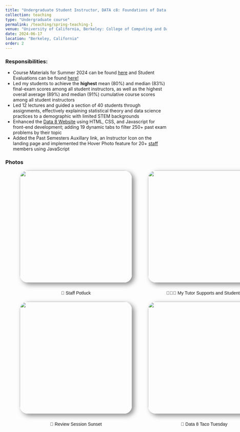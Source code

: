 ```yaml
---
title: "Undergraduate Student Instructor, DATA c8: Foundations of Data Science (Summer 2024)"
collection: teaching
type: "Undergraduate course"
permalink: /teaching/spring-teaching-1
venue: "University of California, Berkeley: College of Computing and Data Science"
date: 2024-06-17
location: "Berkeley, California"
order: 2
---
```



### Responsibilities:
* Course Materials for Summer 2024 can be found <a href = "https://linktr.ee/bingSU24" target = "_blank">here</a> and Student Evaluations can be found <a href = "../files/Su24_Evals.pdf" target = "_blank">here!</a>
* Led my students to achieve the **highest** mean (80%) and median (83%) final-exam scores among all student instructors, as well as the highest overall average (89%) and median (91%) cumulative course scores among all student instructors
* Led 12 lectures and guided a section of 40 students through assignments, effectively explaining statistical theory and data science practices to a demographic with limited STEM backgrounds
* Enhanced the <a href = "https://www.data8.org/su24/" target = "_blank">Data 8 Website</a> using HTML, CSS, and Javascript for front-end development; adding 19 dynamic tabs to filter 250+ past exam problems by their topic
*  Added the Past Semesters Auxillary link, an Instructor Icon on the landing page and implemented the Hover Photo feature for 20+ <a href = "https://www.data8.org/su24/staff/" target = "_blank">staff</a> members using JavaScript

### Photos

<div style = "display: grid; grid-template-columns: 350px 350px; grid-column-gap: 50px; row-gap: 5px; margin-left: 45px; align-items: end;">
    <div>
        <img style = "width: 350px; border-radius: 25px; margin-bottom: 10px; box-shadow: 7px 6px 15px rgb(0,0,0,0.45);" src = "../images/Teaching/potluck.png">
        <div  style = "display: flex; justify-content: center; width = 100%; font-family: Arial; ">
            <p>🥘 Staff Potluck</p>
        </div>
    </div>
     <div>
        <img style = "width: 350px; border-radius: 25px; margin-bottom: 10px; box-shadow: 7px 6px 15px rgb(0,0,0,0.45);" src = "../images/Teaching/students.png">
        <div  style = "display: flex; justify-content: center; width = 100%; font-family: Arial;">
            <p>👨🏼‍🏫 My Tutor Supports and Students</p>
        </div>
    </div>
    <div>
        <img style = "width: 350px; border-radius: 25px; margin-bottom: 10px; box-shadow: 7px 6px 15px rgb(0,0,0,0.45);" src = "../images/Teaching/sunset.jpg">
        <div  style = "display: flex; justify-content: center; width = 100%; font-family: Arial; ">
            <p>🌇 Review Session Sunset</p>
        </div>
    </div>
    <div>
        <img style = "width: 350px; border-radius: 25px; margin-bottom: 10px; box-shadow: 7px 6px 15px rgb(0,0,0,0.45);" src = "../images/Teaching/taco.jpg">
        <div  style = "display: flex; justify-content: center; width = 100%; font-family: Arial;">
            <p>🌮 Data 8 Taco Tuesday</p>
        </div>
    </div>
</div>